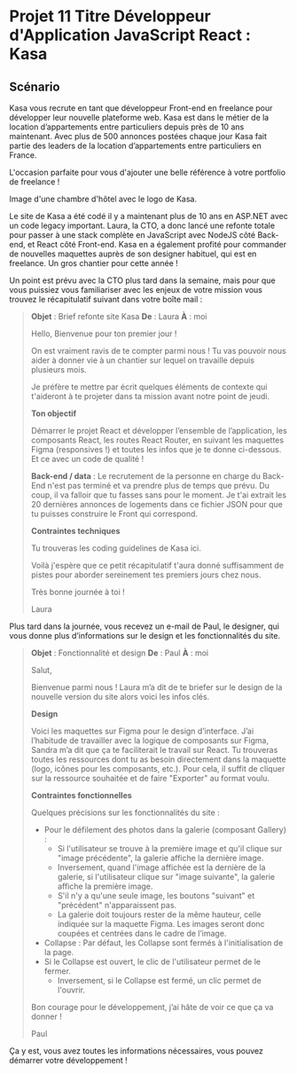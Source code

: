 # Projet 11 Titre Développeur d'Application JavaScript React : Kasa

## Scénario

Kasa vous recrute en tant que développeur Front-end en freelance pour développer leur nouvelle plateforme web. Kasa est dans le métier de la location d’appartements entre particuliers depuis près de 10 ans maintenant. Avec plus de 500 annonces postées chaque jour Kasa fait partie des leaders de la location d’appartements entre particuliers en France.

L'occasion parfaite pour vous d'ajouter une belle référence à votre portfolio de freelance !

Image d'une chambre d'hôtel avec le logo de Kasa.

Le site de Kasa a été codé il y a maintenant plus de 10 ans en ASP.NET avec un code legacy important. Laura, la CTO, a donc lancé une refonte totale pour passer à une stack complète en JavaScript avec NodeJS côté Back-end, et React côté Front-end. Kasa en a également profité pour commander de nouvelles maquettes auprès de son designer habituel, qui est en freelance. Un gros chantier pour cette année !

Un point est prévu avec la CTO plus tard dans la semaine, mais pour que vous puissiez vous familiariser avec les enjeux de votre mission vous trouvez le récapitulatif suivant dans votre boîte mail :

> **Objet** : Brief refonte site Kasa
> **De** : Laura
> **À** : moi
> 
> Hello,
> Bienvenue pour ton premier jour !
> 
> On est vraiment ravis de te compter parmi nous !
> Tu vas pouvoir nous aider à donner vie à un chantier sur lequel on travaille depuis plusieurs mois.
> 
> Je préfère te mettre par écrit quelques éléments de contexte qui t'aideront à te projeter dans ta mission avant notre point de jeudi.
> 
> **Ton objectif**
> 
> Démarrer le projet React et développer l’ensemble de l’application, les composants React, les routes React Router, en suivant les maquettes Figma (responsives !) et toutes les infos que je te donne ci-dessous. Et ce avec un code de qualité ! 
> 
> **Back-end / data** : Le recrutement de la personne en charge du Back-End n'est pas terminé et va prendre plus de temps que prévu. Du coup, il va falloir que tu fasses sans pour le moment. Je t'ai extrait les 20 dernières annonces de logements dans ce fichier JSON pour que tu puisses construire le Front qui correspond.
> 
> **Contraintes techniques**
> 
> Tu trouveras les coding guidelines de Kasa ici. 
> 
> Voilà j'espère que ce petit récapitulatif t'aura donné suffisamment de pistes pour aborder sereinement tes premiers jours chez nous.
> 
> Très bonne journée à toi !
> 
> Laura

Plus tard dans la journée, vous recevez un e-mail de Paul, le designer, qui vous donne plus d’informations sur le design et les fonctionnalités du site.

> **Objet** : Fonctionnalité et design
> **De** : Paul
> **À** : moi
> 
> Salut,
> 
> Bienvenue parmi nous ! Laura m’a dit de te briefer sur le design de la nouvelle version du site alors voici les infos clés.
> 
> **Design**
> 
> Voici les maquettes sur Figma pour le design d’interface. J’ai l’habitude de travailler avec la logique de composants sur Figma, Sandra m’a dit que ça te faciliterait le travail sur React. Tu trouveras toutes les ressources dont tu as besoin directement dans la maquette (logo, icônes pour les composants, etc.). Pour cela, il suffit de cliquer sur la ressource souhaitée et de faire "Exporter" au format voulu.
> 
> **Contraintes fonctionnelles**
> 
> Quelques précisions sur les fonctionnalités du site :
> 
> - Pour le défilement des photos dans la galerie (composant Gallery) :
>   - Si l'utilisateur se trouve à la première image et qu'il clique sur "image précédente", la galerie affiche la dernière image. 
>   - Inversement, quand l'image affichée est la dernière de la galerie, si l'utilisateur clique sur "image suivante", la galerie affiche la première image. 
>   - S'il n'y a qu'une seule image, les boutons "suivant" et "précédent" n'apparaissent pas.
>   - La galerie doit toujours rester de la même hauteur, celle indiquée sur la maquette Figma. Les images seront donc coupées et centrées dans le cadre de l’image.
> - Collapse : Par défaut, les Collapse sont fermés à l'initialisation de la page. 
> - Si le Collapse est ouvert, le clic de l'utilisateur permet de le fermer.
>   - Inversement, si le Collapse est fermé, un clic permet de l'ouvrir.
> 
> Bon courage pour le développement, j’ai hâte de voir ce que ça va donner !
> 
> Paul

Ça y est, vous avez toutes les informations nécessaires, vous pouvez démarrer votre développement !
